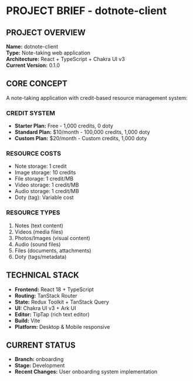 # PROJECT BRIEF - dotnote-client

## PROJECT OVERVIEW
**Name:** dotnote-client  
**Type:** Note-taking web application  
**Architecture:** React + TypeScript + Chakra UI v3  
**Current Version:** 0.1.0  

## CORE CONCEPT
A note-taking application with credit-based resource management system:

### CREDIT SYSTEM
- **Starter Plan:** Free - 1,000 credits, 0 doty
- **Standard Plan:** $10/month - 100,000 credits, 1,000 doty  
- **Custom Plan:** $20/month - Custom credits, 1,000 doty

### RESOURCE COSTS
- Note storage: 1 credit
- Image storage: 10 credits  
- File storage: 1 credit/MB
- Video storage: 1 credit/MB
- Audio storage: 1 credit/MB
- Doty (tag): Variable cost

### RESOURCE TYPES
1. Notes (text content)
2. Videos (media files)
3. Photos/Images (visual content)
4. Audio (sound files)
5. Files (documents, attachments)
6. Doty (tags/metadata)

## TECHNICAL STACK
- **Frontend:** React 18 + TypeScript
- **Routing:** TanStack Router
- **State:** Redux Toolkit + TanStack Query
- **UI:** Chakra UI v3 + Ark UI
- **Editor:** TipTap (rich text editor)
- **Build:** Vite
- **Platform:** Desktop & Mobile responsive

## CURRENT STATUS
- **Branch:** onboarding
- **Stage:** Development
- **Recent Changes:** User onboarding system implementation
